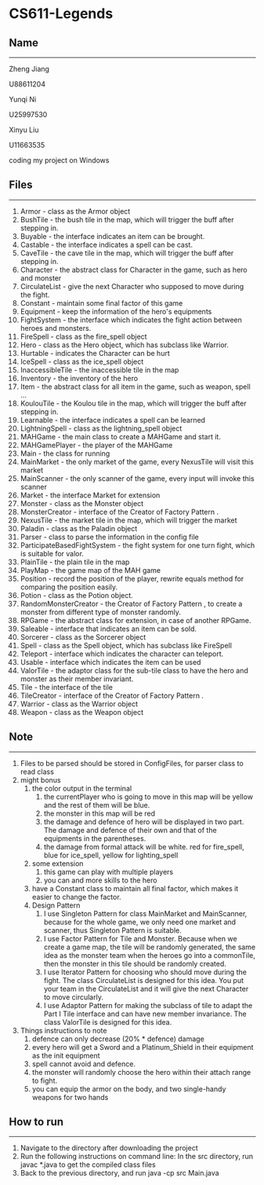 # CS611-Legends

## Name

---

Zheng Jiang

U88611204

Yunqi Ni

U25997530

Xinyu Liu

U11663535

coding my project on Windows


## Files

---
1. Armor - class as the Armor object
2. BushTile - the bush tile in the map, which will trigger the buff after stepping in.
3. Buyable - the interface indicates an item can be brought.
4. Castable - the interface indicates a spell can be cast.
5. CaveTile - the cave tile in the map, which will trigger the buff after stepping in.
6. Character - the abstract class for Character in the game, such as hero and monster
7. CirculateList - give the next Character who supposed to move during the fight.
8. Constant - maintain some final factor of this game
9. Equipment - keep the information of the hero's equipments
10. FightSystem - the interface which indicates the fight action between heroes and monsters.
11. FireSpell - class as the fire_spell object
12. Hero - class as the Hero object, which has subclass like Warrior.
13. Hurtable - indicates the Character can be hurt
14. IceSpell - class as the ice_spell object
15. InaccessibleTile - the inaccessible tile in the map
16. Inventory - the inventory of the hero
17. Item - the abstract class for all item in the game, such as weapon, spell ...
18. KoulouTile - the Koulou tile in the map, which will trigger the buff after stepping in.
19. Learnable - the interface indicates a spell can be learned
20. LightningSpell - class as the lightning_spell object
21. MAHGame - the main class to create a MAHGame and start it.
22. MAHGamePlayer - the player of the MAHGame
23. Main - the class for running
24. MainMarket - the only market of the game, every NexusTile will visit this market
25. MainScanner - the only scanner of the game, every input will invoke this scanner
26. Market - the interface Market for extension
27. Monster - class as the Monster object
28. MonsterCreator - interface of the Creator of Factory Pattern .
29. NexusTile - the market tile in the map, which will trigger the market
30. Paladin - class as the Paladin object
31. Parser - class to parse the information in the config file
32. ParticipateBasedFightSystem - the fight system for one turn fight, which is suitable for valor.
33. PlainTile - the plain tile in the map
34. PlayMap - the game map of the MAH game
35. Position - record the position of the player, rewrite equals method for comparing the position easily.
36. Potion - class as the Potion object.
37. RandomMonsterCreator - the Creator of Factory Pattern , to create a monster from different type of monster randomly.
38. RPGame - the abstract class for extension, in case of another RPGame.
39. Saleable - interface that indicates an item can be sold.
40. Sorcerer - class as the Sorcerer object
41. Spell - class as the Spell object, which has subclass like FireSpell
42. Teleport - interface which indicates the character can teleport.
43. Usable - interface which indicates the item can be used
44. ValorTile - the adaptor class for the sub-tile class to have the hero and monster as their member invariant.
45. Tile - the interface of the tile
46. TileCreator - interface of the Creator of Factory Pattern .
47. Warrior - class as the Warrior object
48. Weapon - class as the Weapon object


## Note

---
1. Files to be parsed should be stored in ConfigFiles, for parser class to read class
2. might bonus
   1. the color output in the terminal
      1. the currentPlayer who is going to move in this map will be yellow and the rest of them will be blue.
      2. the monster in this map will be red
      3. the damage and defence of hero will be displayed in two part. The damage and defence of their own and that of the
      equipments in the parentheses.
      4. the damage from formal attack will be white. red for fire_spell, blue for ice_spell, yellow for lighting_spell
   2. some extension
      1. this game can play with multiple players
      2. you can and more skills to the hero
   3. have a Constant class to maintain all final factor, which makes it easier to change the factor.
   4. Design Pattern
      1. I use Singleton Pattern for class MainMarket and MainScanner, because for the whole game, we only need one market and 
      scanner, thus Singleton Pattern is suitable.
      2. I use Factor Pattern for Tile and Monster. Because when we create a game map, the tile will be randomly generated,
      the same idea as the monster team when the heroes go into a commonTile, then the monster in this tile should be randomly 
      created.
      3. I use Iterator Pattern for choosing who should move during the fight. The class CirculateList is designed for this 
      idea. You put your team in the CirculateList and it will give the next Character to move circularly.
      4. I use Adaptor Pattern for making the subclass of tile to adapt the Part I Tile interface and can have new member invariance.
      The class ValorTile is designed for this idea.
3. Things instructions to note
   1. defence can only decrease (20% * defence) damage
   2. every hero will get a Sword and a Platinum_Shield in their equipment as the init equipment
   3. spell cannot avoid and defence.
   4. the monster will randomly choose the hero within their attach range to fight.
   5. you can equip the armor on the body, and two single-handy weapons for two hands

## How to run

---
1. Navigate to the directory after downloading the project
2. Run the following instructions on command line:
   In the src directory, run
   javac *.java
   to get the compiled class files
3. Back to the previous directory, and run
   java -cp src Main.java